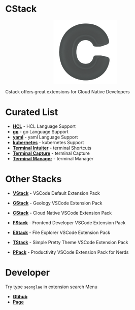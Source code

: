 # CStack
<p align="center"><img width="200"alt="cstack" src="images/logo.png"/></p>

Cstack offers great extensions for Cloud Native Developers

# Curated List

- [**HCL**]() - HCL Language Support
- [**go**]() - go Language Support
- [**yaml**]() - yaml Language Support
- [**kubernetes**]() - kubernetes Support
- [**Terminal Intuiter**]() - terminal Shortcuts
- [**Terminal Capture**]() - terminal Capture
- [**Terminal Manager**]() - terminal Manager


# Other Stacks
- [**VStack**](https://marketplace.visualstudio.com/items?itemName=seonglae.vstack) -  VSCode Default Extension Pack

- [**GStack**](https://marketplace.visualstudio.com/items?itemName=seonglae.gstack) - Geology VSCode Extension Pack

- [**CStack**](https://marketplace.visualstudio.com/items?itemName=seonglae.cstack) - Cloud Native VSCode Extension Pack

- [**FStack**](https://marketplace.visualstudio.com/items?itemName=seonglae.fstack) - Frontend Developer VSCode Extension Pack

- [**EStack**](https://marketplace.visualstudio.com/items?itemName=seonglae.estack) - File Explorer VSCode Extension Pack

- [**TStack**](https://marketplace.visualstudio.com/items?itemName=seonglae.tstack) - Simple Pretty Theme VSCode Extension Pack

- [**PPack**](https://marketplace.visualstudio.com/items?itemName=seonglae.pstack) - Productivity VSCode Extension Pack for Nerds


# Developer
Try type `seonglae` in extension search Menu
- [**Gtihub**](https://github.com/seonglae)
- [**Page**](https://www.seongland.com)


